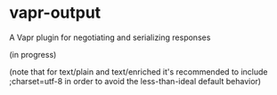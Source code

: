 # vapr-output
A Vapr plugin for negotiating and serializing responses

(in progress)

(note that for text/plain and text/enriched it's recommended to include ;charset=utf-8 in order to avoid the less-than-ideal default behavior)
